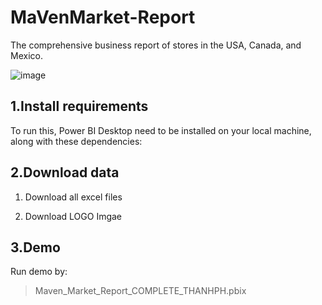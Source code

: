 # MaVenMarket-Report
The comprehensive business report of stores in the USA, Canada, and Mexico.


![image](https://github.com/newbieFT/MaVenMarket-Report/assets/85185399/e1af0cdf-a20b-4e91-8a02-8ae2bde078e5)



## 1.Install requirements 

To run this, Power BI Desktop need to be installed on your local machine, along with these dependencies:

## 2.Download data

1. Download all excel files

2. Download LOGO Imgae


## 3.Demo

Run demo  by:

>Maven_Market_Report_COMPLETE_THANHPH.pbix

